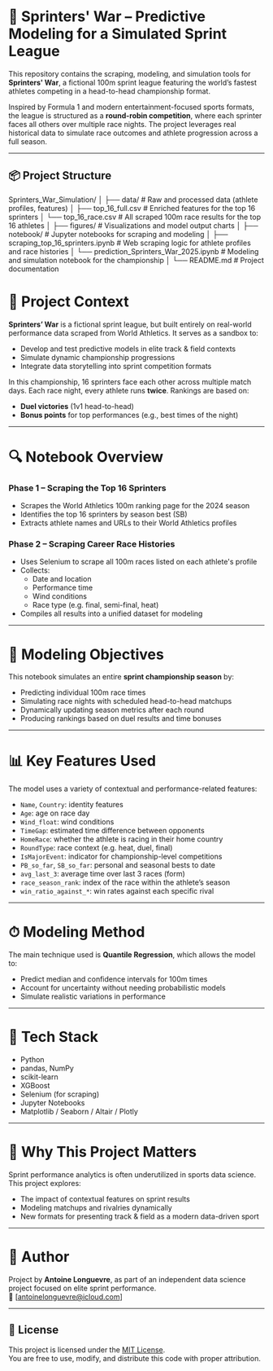 # 🏁 Sprinters' War – Predictive Modeling for a Simulated Sprint League

This repository contains the scraping, modeling, and simulation tools for **Sprinters' War**, a fictional 100m sprint league featuring the world’s fastest athletes competing in a head-to-head championship format.

Inspired by Formula 1 and modern entertainment-focused sports formats, the league is structured as a **round-robin competition**, where each sprinter faces all others over multiple race nights. The project leverages real historical data to simulate race outcomes and athlete progression across a full season.

---

## 📦 Project Structure


Sprinters_War_Simulation/
│
├── data/              # Raw and processed data (athlete profiles, features)
│   ├── top_16_full.csv       # Enriched features for the top 16 sprinters
│   └── top_16_race.csv       # All scraped 100m race results for the top 16 athletes
│
├── figures/           # Visualizations and model output charts
│
├── notebook/          # Jupyter notebooks for scraping and modeling
│   ├── scraping_top_16_sprinters.ipynb    # Web scraping logic for athlete profiles and race histories
│   └── prediction_Sprinters_War_2025.ipynb # Modeling and simulation notebook for the championship
│
└── README.md          # Project documentation

# 🧠 Project Context

**Sprinters’ War** is a fictional sprint league, but built entirely on real-world performance data scraped from World Athletics. It serves as a sandbox to:

- Develop and test predictive models in elite track & field contexts  
- Simulate dynamic championship progressions  
- Integrate data storytelling into sprint competition formats  

In this championship, 16 sprinters face each other across multiple match days. Each race night, every athlete runs **twice**. Rankings are based on:

- **Duel victories** (1v1 head-to-head)  
- **Bonus points** for top performances (e.g., best times of the night)

---

# 🔍 Notebook Overview

### Phase 1 – Scraping the Top 16 Sprinters

- Scrapes the World Athletics 100m ranking page for the 2024 season  
- Identifies the top 16 sprinters by season best (SB)  
- Extracts athlete names and URLs to their World Athletics profiles

### Phase 2 – Scraping Career Race Histories

- Uses Selenium to scrape all 100m races listed on each athlete's profile  
- Collects:
  - Date and location  
  - Performance time  
  - Wind conditions  
  - Race type (e.g. final, semi-final, heat)  
- Compiles all results into a unified dataset for modeling

---

# 🎯 Modeling Objectives

This notebook simulates an entire **sprint championship season** by:

- Predicting individual 100m race times  
- Simulating race nights with scheduled head-to-head matchups  
- Dynamically updating season metrics after each round  
- Producing rankings based on duel results and time bonuses

---

# 📊 Key Features Used

The model uses a variety of contextual and performance-related features:

- `Name`, `Country`: identity features  
- `Age`: age on race day  
- `Wind_float`: wind conditions  
- `TimeGap`: estimated time difference between opponents  
- `HomeRace`: whether the athlete is racing in their home country  
- `RoundType`: race context (e.g. heat, duel, final)  
- `IsMajorEvent`: indicator for championship-level competitions  
- `PB_so_far`, `SB_so_far`: personal and seasonal bests to date  
- `avg_last_3`: average time over last 3 races (form)  
- `race_season_rank`: index of the race within the athlete’s season  
- `win_ratio_against_*`: win rates against each specific rival

---

# ⏱ Modeling Method

The main technique used is **Quantile Regression**, which allows the model to:

- Predict median and confidence intervals for 100m times  
- Account for uncertainty without needing probabilistic models  
- Simulate realistic variations in performance

---

# 🔧 Tech Stack

- Python  
- pandas, NumPy  
- scikit-learn  
- XGBoost  
- Selenium (for scraping)  
- Jupyter Notebooks  
- Matplotlib / Seaborn / Altair / Plotly

---

# 🤖 Why This Project Matters

Sprint performance analytics is often underutilized in sports data science. This project explores:

- The impact of contextual features on sprint results  
- Modeling matchups and rivalries dynamically  
- New formats for presenting track & field as a modern data-driven sport

---

# 👤 Author

Project by **Antoine Longuevre**, as part of an independent data science project focused on elite sprint performance.  
📧 [antoinelonguevre@icloud.com]  

---

## 📜 License

This project is licensed under the [MIT License](./LICENSE).  
You are free to use, modify, and distribute this code with proper attribution.
